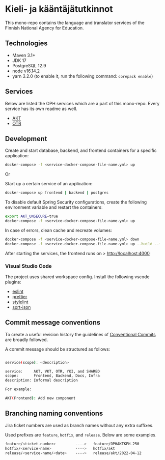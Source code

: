 # Kieli- ja kääntäjätutkinnot

This mono-repo contains the language and translator services of the Finnish National Agency for Education.

## Technologies

- Maven 3.1+
- JDK 17
- PostgreSQL 12.9
- node v16.14.2
- yarn 3.2.0 (to enable it, run the following command: `corepack enable`)

## Services

Below are listed the OPH services which are a part of this mono-repo. Every service has its own readme as well.

- [AKT](./docs/akt.md)
- [OTR](./docs/otr.md)

## Development

Create and start database, backend, and frontend containers for a specific application:

```sh
docker-compose -f <service-docker-compose-file-name.yml> up
```

Or

Start up a certain service of an application:

```sh
docker-compose up frontend | backend | postgres
```

To disable default Spring Security configurations, create the following environment variable and restart the containers:

```sh
export AKT_UNSECURE=true
docker-compose -f <service-docker-compose-file-name.yml> up
```

In case of errors, clean cache and recreate volumes:

```sh
docker-compose -f <service-docker-compose-file-name.yml> down
docker-compose -f <service-docker-compose-file-name.yml> up --build --force-recreate --renew-anon-volumes
```

After starting the services, the frontend runs on > <http://localhost:4000>

### Visual Studio Code

The project uses shared workspace config. Install the following vscode plugins:

- [eslint](https://marketplace.visualstudio.com/items?itemName=dbaeumer.vscode-eslint)
- [prettier](https://marketplace.visualstudio.com/items?itemName=esbenp.prettier-vscode)
- [stylelint](https://marketplace.visualstudio.com/items?itemName=stylelint.vscode-stylelint)
- [sort-json](https://marketplace.visualstudio.com/items?itemName=richie5um2.vscode-sort-json)

## Commit message conventions

To create a useful revision history the guidelines of [Conventional Commits](https://www.conventionalcommits.org/en/v1.0.0/) are broadly followed.

A commit message should be structured as follows:

```sh

service(scope): <description>

service:     AKT, VKT, OTR, YKI, and SHARED
scope:       Frontend, Backend, Docs, Infra
description: Informal description

For example:

AKT(Frontend): Add new component
```

## Branching naming conventions

Jira ticket numbers are used as branch names without any extra suffixes.

Used prefixes are `feature`, `hotfix`, and `release`. Below are some examples.

```sh
feature/<ticket-number>         ---->   feature/OPHAKTKEH-250
hotfix/<service-name>           ---->   hotfix/akt
release/<service-name/<date>    ---->   release/akt/2022-04-12
```
